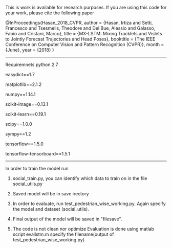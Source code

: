 
This is work is available for research purposes. If you are using this code for your work, please cite the following paper

@InProceedings{Hasan_2018_CVPR,
author = {Hasan, Irtiza and Setti, Francesco and Tsesmelis, Theodore and Del Bue, Alessio and Galasso, Fabio and Cristani, Marco},
title = {MX-LSTM: Mixing Tracklets and Vislets to Jointly Forecast Trajectories and Head Poses},
booktitle = {The IEEE Conference on Computer Vision and Pattern Recognition (CVPR)},
month = {June},
year = {2018}
}




------------------------------------------------------------------------------------------------------------------------------------
Requiremnets python 2.7

easydict==1.7


matplotlib==2.1.2


numpy==1.14.1


scikit-image==0.13.1


scikit-learn==0.19.1


scipy==1.0.0


sympy==1.2


tensorflow==1.5.0


tensorflow-tensorboard==1.5.1

------------------------------------------------------------------------------------------------------------------------------------

In order to train the model run 

1) social_train.py, you can identify which data to train on in the file social_utils.py


2) Saved model will be in save irectory


3) In order to evaluate, run test_pedestrian_wise_working.py. Again specify the model and dataset (social_utils).


4) Final output of the model will be saved in "filesave". 


5) The code is not clean nor optimize Evaluation is done using matlab script evallstm.m specify the filename(output of test_pedestrian_wise_working.py)



